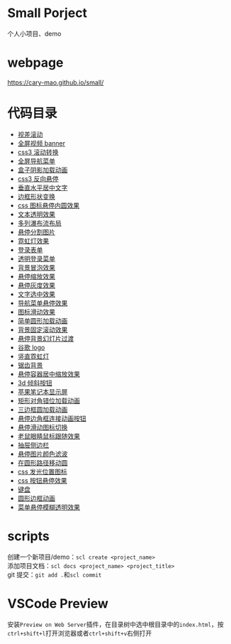 # Small Porject

个人小项目、demo

# webpage

https://cary-mao.github.io/small/

# 代码目录

- [视差滚动](https://github.com/cary-mao/small/tree/master/src/parallax_scrolling)
- [全屏视频 banner](https://github.com/cary-mao/small/tree/master/src/full_screen_video)
- [css3 滚动转换](https://github.com/cary-mao/small/tree/master/src/transform_by_scroll)
- [全屏导航菜单](https://github.com/cary-mao/small/tree/master/src/full_screen_menu_overlay)
- [盒子阴影加载动画](https://github.com/cary-mao/small/tree/master/src/box_shadow_loading)
- [css3 反向悬停](https://github.com/cary-mao/small/tree/master/src/reverse_hover_translate)
- [垂直水平居中文字](https://github.com/cary-mao/small/tree/master/src/xy_align_center_text)
- [边框形状变换](https://github.com/cary-mao/small/tree/master/src/hover_border_shape_change)
- [css 图标悬停内圆效果](https://github.com/cary-mao/small/tree/master/src/icon_hover_inner_circle)
- [文本透明效果](https://github.com/cary-mao/small/tree/master/src/transparent_text_effect)
- [多列瀑布流布局](https://github.com/cary-mao/small/tree/master/src/column_masonry_layout)
- [悬停分割图片](https://github.com/cary-mao/small/tree/master/src/split_image_on_hover)
- [霓虹灯效果](https://github.com/cary-mao/small/tree/master/src/neno_light)
- [登录表单](https://github.com/cary-mao/small/tree/master/src/login_form)
- [透明登录菜单](https://github.com/cary-mao/small/tree/master/src/transparent_login_form)
- [背景冒泡效果](https://github.com/cary-mao/small/tree/master/src/bg_bubbles)
- [悬停缩放效果](https://github.com/cary-mao/small/tree/master/src/img_scale_effect)
- [悬停灰度效果](https://github.com/cary-mao/small/tree/master/src/hover_grayscale_effect)
- [文字选中效果](https://github.com/cary-mao/small/tree/master/src/selection_change)
- [导航菜单悬停效果](https://github.com/cary-mao/small/tree/master/src/nav_menu_hover_effect)
- [图标滑动效果](https://github.com/cary-mao/small/tree/master/src/icon_slide_effect)
- [简单圆形加载动画](https://github.com/cary-mao/small/tree/master/src/simple_circle_loading)
- [背景固定滚动效果](https://github.com/cary-mao/small/tree/master/src/background_scrolling_effect)
- [悬停背景幻灯片过渡](https://github.com/cary-mao/small/tree/master/src/hover_slide_img)
- [谷歌 logo](https://github.com/cary-mao/small/tree/master/src/google_logo)
- [竖直霓虹灯](https://github.com/cary-mao/small/tree/master/src/neno_vertical_lights)
- [锯齿背景](https://github.com/cary-mao/small/tree/master/src/zigzag)
- [悬停容器居中缩放效果](https://github.com/cary-mao/small/tree/master/src/hover_container_effect)
- [3d 倾斜按钮](https://github.com/cary-mao/small/tree/master/src/3d_skewed_btn)
- [苹果笔记本显示屏](https://github.com/cary-mao/small/tree/master/src/macbook)
- [矩形对角错位加载动画](https://github.com/cary-mao/small/tree/master/src/loading_animation)
- [三边框圆加载动画](https://github.com/cary-mao/small/tree/master/src/three_border_circle_loading)
- [悬停边角框连接动画按钮](https://github.com/cary-mao/small/tree/master/src/button_hover_corner_connect)
- [悬停滑动图标切换](https://github.com/cary-mao/small/tree/master/src/icon_hover_slide_icon)
- [老鼠眼睛鼠标跟随效果](https://github.com/cary-mao/small/tree/master/src/mouse_follow_mouse)
- [抽屉侧边栏](https://github.com/cary-mao/small/tree/master/src/drawer)
- [悬停图片颜色滤波](https://github.com/cary-mao/small/tree/master/src/img_color_filter_hover)
- [在圆形路径移动圆](https://github.com/cary-mao/small/tree/master/src/move_circle_in_circular_path)
- [css 发光位置图标](https://github.com/cary-mao/small/tree/master/src/glowing_location_pointer)
- [css 按钮悬停效果](https://github.com/cary-mao/small/tree/master/src/button_hover_effect)
- [键盘](https://github.com/cary-mao/small/tree/master/src/keyboard)
- [圆形边框动画](https://github.com/cary-mao/small/tree/master/src/circle_border_animation)
- [菜单悬停模糊透明效果](https://github.com/cary-mao/small/tree/master/src/menu_hover_effect)

# scripts

创建一个新项目/demo：`scl create <project_name>`  
添加项目文档：`scl docs <project_name> <project_title>`  
git 提交：`git add .`和`scl commit`

# VSCode Preview

安装`Preview on Web Server`插件，在目录树中选中根目录中的`index.html`，按`ctrl+shift+l`打开浏览器或者`ctrl+shift+v`右侧打开
